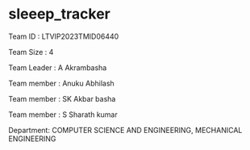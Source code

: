 # sleeep_tracker

Team ID : LTVIP2023TMID06440

Team Size : 4

Team Leader : A Akrambasha

Team member : Anuku Abhilash

Team member : SK Akbar basha

Team member : S Sharath kumar

Department: COMPUTER SCIENCE AND ENGINEERING, MECHANICAL ENGINEERING 
